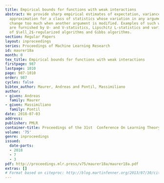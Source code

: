 ```yaml
---
title: Empirical bounds for functions with weak interactions
abstract: We provide sharp empirical estimates of expectation, variance and normal
  approximation for a class of statistics whose variation in any argument does not
  change too much when another argument is modified. Examples of such weak interactions
  are furnished by U- and V-statistics, Lipschitz L-statistics and various error functionals
  of $\ell_2$-regularized algorithms and Gibbs algorithms.
section: Regular Papers
layout: inproceedings
series: Proceedings of Machine Learning Research
id: maurer18a
month: 0
tex_title: Empirical bounds for functions with weak interactions
firstpage: 987
lastpage: 1010
page: 987-1010
order: 987
cycles: false
bibtex_author: Maurer, Andreas and Pontil, Massimiliano
author:
- given: Andreas
  family: Maurer
- given: Massimiliano
  family: Pontil
date: 2018-07-03
address: 
publisher: PMLR
container-title: Proceedings of the 31st  Conference On Learning Theory
volume: '75'
genre: inproceedings
issued:
  date-parts:
  - 2018
  - 7
  - 3
pdf: http://proceedings.mlr.press/v75/maurer18a/maurer18a.pdf
extras: []
# Format based on citeproc: http://blog.martinfenner.org/2013/07/30/citeproc-yaml-for-bibliographies/
---
```

